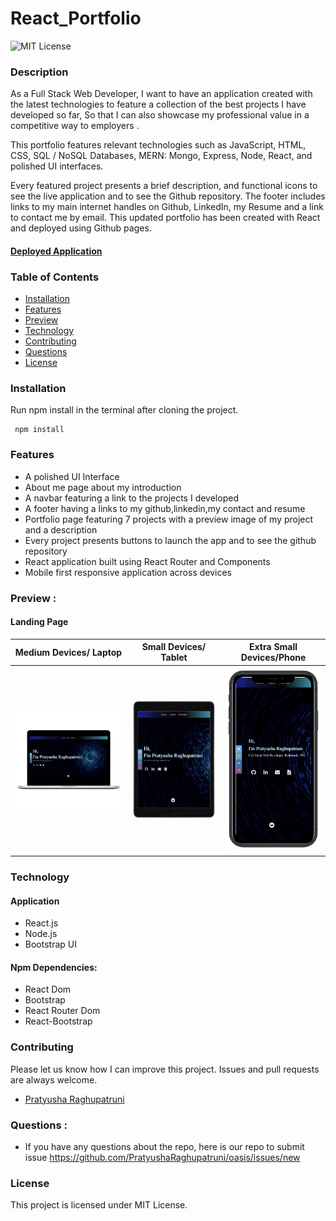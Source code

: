# React_Portfolio

![MIT License](https://img.shields.io/badge/license-MIT-green)

### Description

As a Full Stack Web Developer, I want to have an application created with the latest technologies to feature a collection of the best projects I have developed so far, So that I can also showcase my professional value in a competitive way to employers .

This portfolio features relevant technologies such as JavaScript, HTML, CSS, SQL / NoSQL Databases, MERN: Mongo, Express, Node, React, and polished UI interfaces.

Every featured project presents a brief description, and functional icons to see the live application and to see the Github repository. The footer includes links to my main internet handles on Github, LinkedIn, my Resume and a link to contact me by email. This updated portfolio has been created with React and deployed using Github pages.


#### **[Deployed Application](https://pratyusharaghupatruni.github.io/react-portfolio/)**

### Table of Contents

*  [Installation](#installation)
*  [Features](#features)
*  [Preview](#preview)
*  [Technology](#technology)
*  [Contributing](#contributing)
*  [Questions](#questions)
*  [License](#license)

### Installation

Run npm install in the terminal after cloning the project.
<pre><code> npm install </code></pre>

### Features

* A polished UI Interface
* About me page about my introduction
* A navbar featuring a link to the projects I developed
* A footer having a links to my github,linkedin,my contact and resume
* Portfolio page featuring 7 projects with a preview image of my project and a description
* Every project presents buttons to launch the app and to see the github repository
* React application built using React Router and Components
* Mobile first responsive application across devices

### Preview :
#### Landing Page

|Medium Devices/ Laptop|Small Devices/ Tablet|Extra Small Devices/Phone
|--|--|--
|![Laptop](./src/images/profile.png)|![Tablet](./src/images/profileipad.png)|![Mobile](./src/images/profilephone.png)


### Technology

#### Application 
 * React.js
 * Node.js
 * Bootstrap UI

#### Npm Dependencies:
* React Dom
* Bootstrap
* React Router Dom
* React-Bootstrap

### Contributing

Please let us know how I can improve this project. Issues and pull requests are always welcome.

* [Pratyusha Raghupatruni](https://github.com/PratyushaRaghupatruni)

### Questions :

* If you have any questions about the repo, here is our repo to submit issue 
  https://github.com/PratyushaRaghupatruni/oasis/issues/new

### License

This project is licensed under MIT License.